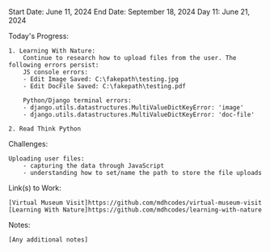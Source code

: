 Start Date: June 11, 2024
End Date: September 18, 2024
Day 11: June 21, 2024

Today's Progress:

    1. Learning With Nature:  
        Continue to research how to upload files from the user. The following errors persist:
        JS console errors:
        - Edit Image Saved: C:\fakepath\testing.jpg
        - Edit DocFile Saved: C:\fakepath\testing.pdf

        Python/Django terminal errors:
        - django.utils.datastructures.MultiValueDictKeyError: 'image'
        - django.utils.datastructures.MultiValueDictKeyError: 'doc-file'

    2. Read Think Python


Challenges:

    Uploading user files: 
        - capturing the data through JavaScript
        - understanding how to set/name the path to store the file uploads

Link(s) to Work:

    [Virtual Museum Visit]https://github.com/mdhcodes/virtual-museum-visit
    [Learning With Nature]https://github.com/mdhcodes/learning-with-nature

Notes:

    [Any additional notes]